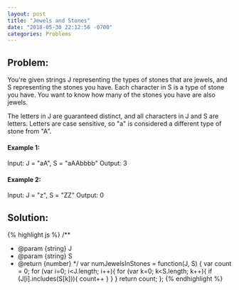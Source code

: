 ```yaml
---
layout: post
title: "Jewels and Stones"
date: "2018-05-30 22:12:56 -0700"
categories: Problems
---
```


## Problem:

You're given strings J representing the types of stones that are jewels, and S representing the stones you have.  Each character in S is a type of stone you have.  You want to know how many of the stones you have are also jewels.

The letters in J are guaranteed distinct, and all characters in J and S are letters. Letters are case sensitive, so "a" is considered a different type of stone from "A".

#### Example 1:

Input: J = "aA", S = "aAAbbbb"
Output: 3

#### Example 2:

Input: J = "z", S = "ZZ"
Output: 0

## Solution:

{% highlight js %}
/**
 * @param {string} J
 * @param {string} S
 * @return {number}
 */
var numJewelsInStones = function(J, S) {
    var count = 0;
    for (var i=0; i<J.length; i++){
        for (var k=0; k<S.length; k++){
            if (J[i].includes(S[k])){
                count++
            }
        }
    }
    return count;
};
{% endhighlight %}

